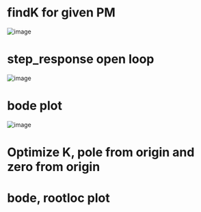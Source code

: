 # findK for given PM

![image](https://github.com/obica-ai/Control_system_hw_matlab/assets/79022618/8c08308b-8130-4290-abe0-75330c07f71e)


# step_response open loop

![image](https://github.com/obica-ai/Control_system_hw_matlab/assets/79022618/3191ca73-ffd0-40fc-ad6b-7c72a97d8d46)


# bode plot

![image](https://github.com/obica-ai/Control_system_hw_matlab/assets/79022618/ebf18d2d-abe8-4192-af32-29428f66a9f2)

# Optimize K, pole from origin and zero from origin

# bode, rootloc plot
